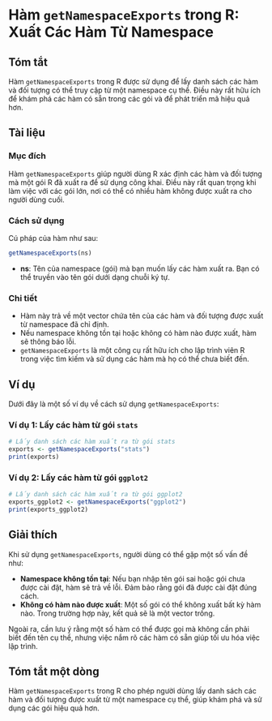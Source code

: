 <!--
Meta Description: # Hàm `getNamespaceExports` trong R: Xuất Các Hàm Từ Namespace ## Tóm tắt Hàm `getNamespaceExports` trong R được sử dụng để lấy danh sách các hàm và đ...
Meta Keywords: hàm, các, gói, xuất, một
-->

# Hàm `getNamespaceExports` trong R: Xuất Các Hàm Từ Namespace

## Tóm tắt
Hàm `getNamespaceExports` trong R được sử dụng để lấy danh sách các hàm và đối tượng có thể truy cập từ một namespace cụ thể. Điều này rất hữu ích để khám phá các hàm có sẵn trong các gói và để phát triển mã hiệu quả hơn.

## Tài liệu
### Mục đích
Hàm `getNamespaceExports` giúp người dùng R xác định các hàm và đối tượng mà một gói R đã xuất ra để sử dụng công khai. Điều này rất quan trọng khi làm việc với các gói lớn, nơi có thể có nhiều hàm không được xuất ra cho người dùng cuối.

### Cách sử dụng
Cú pháp của hàm như sau:

```R
getNamespaceExports(ns)
```

- **ns**: Tên của namespace (gói) mà bạn muốn lấy các hàm xuất ra. Bạn có thể truyền vào tên gói dưới dạng chuỗi ký tự.

### Chi tiết
- Hàm này trả về một vector chứa tên của các hàm và đối tượng được xuất từ namespace đã chỉ định.
- Nếu namespace không tồn tại hoặc không có hàm nào được xuất, hàm sẽ thông báo lỗi.
- `getNamespaceExports` là một công cụ rất hữu ích cho lập trình viên R trong việc tìm kiếm và sử dụng các hàm mà họ có thể chưa biết đến.

## Ví dụ
Dưới đây là một số ví dụ về cách sử dụng `getNamespaceExports`:

### Ví dụ 1: Lấy các hàm từ gói `stats`
```R
# Lấy danh sách các hàm xuất ra từ gói stats
exports <- getNamespaceExports("stats")
print(exports)
```

### Ví dụ 2: Lấy các hàm từ gói `ggplot2`
```R
# Lấy danh sách các hàm xuất ra từ gói ggplot2
exports_ggplot2 <- getNamespaceExports("ggplot2")
print(exports_ggplot2)
```

## Giải thích
Khi sử dụng `getNamespaceExports`, người dùng có thể gặp một số vấn đề như:
- **Namespace không tồn tại**: Nếu bạn nhập tên gói sai hoặc gói chưa được cài đặt, hàm sẽ trả về lỗi. Đảm bảo rằng gói đã được cài đặt đúng cách.
- **Không có hàm nào được xuất**: Một số gói có thể không xuất bất kỳ hàm nào. Trong trường hợp này, kết quả sẽ là một vector trống.
  
Ngoài ra, cần lưu ý rằng một số hàm có thể được gọi mà không cần phải biết đến tên cụ thể, nhưng việc nắm rõ các hàm có sẵn giúp tối ưu hóa việc lập trình.

## Tóm tắt một dòng
Hàm `getNamespaceExports` trong R cho phép người dùng lấy danh sách các hàm và đối tượng được xuất từ một namespace cụ thể, giúp khám phá và sử dụng các gói hiệu quả hơn.